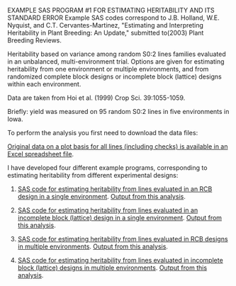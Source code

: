 
EXAMPLE SAS PROGRAM #1 FOR ESTIMATING HERITABILITY AND ITS STANDARD ERROR
Example SAS codes correspond to J.B. Holland, W.E. Nyquist, and C.T. Cervantes-Martinez, "Estimating and Interpreting Heritability in Plant Breeding: An Update," submitted to(2003) Plant Breeding Reviews.  

Heritability based on variance among random S0:2 lines families evaluated in an unbalanced, multi-environment trial.  Options are given for estimating heritability from one environment or multiple environments, and from randomized complete block designs or incomplete block (lattice) designs within each environment.

Data are taken from Hoi et al. (1999)   Crop Sci. 39:1055-1059.

Briefly: yield was measured on 95 random S0:2 lines in five environments in Iowa.

To perform the analysis you first need to download the data files:

[Original data on a plot basis for all lines (including checks) is available in an Excel spreadsheet file](OatYield.xls). 

I have developed four different example programs, corresponding to estimating heritability from different experimental designs:

1. [SAS code for estimating heritability from lines evaluated in an RCB design in a single environment](OneEnvironRCBDHeritability.sas).  [Output from this analysis](MultiEnvironLatticeHeritability.sas).

2. [SAS code for estimating heritability from lines evaluated in an incomplete block (lattice) design in a single environment](OneEnvironLatticeHeritability.sas).   [Output from this analysis](OneEnvironLatticeHeritOut.lst).

3. [SAS code for estimating heritability from lines evaluated in RCB designs in multiple environments](MultiEnvironRCBDHeritability.sas).  [Output from this analysis](MultiEnvironRCBDHeritOut.lst).

4. [SAS code for estimating heritability from lines evaluated in incomplete block (lattice) designs in multiple environments](MultiEnvironLatticeHeritability.sas).   [Output from this analysis](MultiEnvironLatticeHeritOut.lst).
